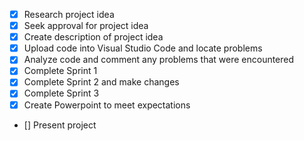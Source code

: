 - [x] Research project idea
- [x] Seek approval for project idea
- [x] Create description of project idea
- [x] Upload code into Visual Studio Code and locate problems
- [x] Analyze code and comment any problems that were encountered
- [x] Complete Sprint 1
- [x] Complete Sprint 2 and make changes
- [x] Complete Sprint 3
- [x] Create Powerpoint to meet expectations
- [] Present project